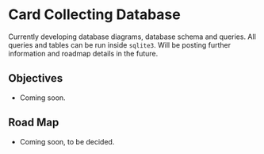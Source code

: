 # Card Collecting Database
Currently developing database diagrams, database schema and queries. All queries and tables can be run inside `sqlite3`. Will be posting further information and roadmap details in the future. 

## Objectives
- Coming soon.

## Road Map
- Coming soon, to be decided.
